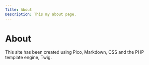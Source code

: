 ```yaml
---
Title: About
Description: This my about page.
---
```


About
==========================

This site has been created using Pico, Markdown, CSS and the PHP template engine, Twig. 
